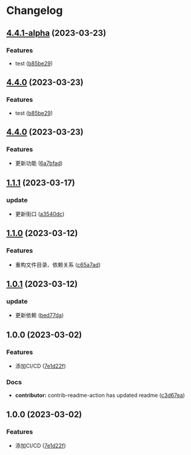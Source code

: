 # Changelog

## [4.4.1-alpha](https://github.com/mason369/CRM-Vue/compare/v4.4.0...v4.4.1-alpha) (2023-03-23)


### Features

* test ([b85be29](https://github.com/mason369/CRM-Vue/commit/b85be2954f5b882f45842871a9b6d5c3e2a087bc))

## [4.4.0](https://github.com/mason369/CRM-Vue/compare/v4.4.0...v4.4.0) (2023-03-23)


### Features

* test ([b85be29](https://github.com/mason369/CRM-Vue/commit/b85be2954f5b882f45842871a9b6d5c3e2a087bc))

## [4.4.0](https://github.com/mason369/CRM-Vue/compare/v1.1.1...v4.4.0) (2023-03-23)


### Features

* 更新功能 ([6a7bfad](https://github.com/mason369/CRM-Vue/commit/6a7bfadc9d827958979306eef53fd1a21d8a92af))

## [1.1.1](https://github.com/mason369/CRM-Vue/compare/v1.1.0...v1.1.1) (2023-03-17)


### update

* 更新街口 ([a3540dc](https://github.com/mason369/CRM-Vue/commit/a3540dc43a9451386018a83eb24504e1e9796cf4))

## [1.1.0](https://github.com/mason369/CRM-Vue/compare/v1.0.1...v1.1.0) (2023-03-12)


### Features

* 重构文件目录、依赖关系 ([c65a7ad](https://github.com/mason369/CRM-Vue/commit/c65a7ad2e5538ce4e0db166fb8412a01dcf82941))

## [1.0.1](https://github.com/mason369/CRM-Vue/compare/v1.0.0...v1.0.1) (2023-03-12)


### update

* 更新依赖 ([bed77da](https://github.com/mason369/CRM-Vue/commit/bed77da5824029794af6267185a50c84fd9d5cd5))

## 1.0.0 (2023-03-02)


### Features

* 添加CI/CD ([7e1d22f](https://github.com/mason369/CRM-Vue/commit/7e1d22fd90a7ddcb79a47dba31db1219fd02aa3f))


### Docs

* **contributor:** contrib-readme-action has updated readme ([c3d67ea](https://github.com/mason369/CRM-Vue/commit/c3d67ea44deeee5fdacfd8cc8d603a54668cc46b))

## 1.0.0 (2023-03-02)


### Features

* 添加CI/CD ([7e1d22f](https://github.com/mason369/CRM-Vue/commit/7e1d22fd90a7ddcb79a47dba31db1219fd02aa3f))

